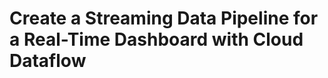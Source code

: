 # Create a Streaming Data Pipeline for a Real-Time Dashboard with Cloud Dataflow


<!--stackedit_data:
eyJoaXN0b3J5IjpbMTI3MTMzMjI1M119
-->